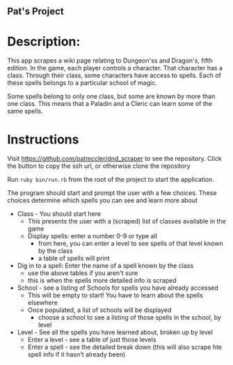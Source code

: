 ## Pat's Project

# Description:
This app scrapes a wiki page relating to Dungeon'ss and Dragon's, fifth edition. In the game, each player controls a character. That character has a class. Through their class, some characters have access to spells. Each of these spells belongs to a particular school of magic.

Some spells belong to only one class, but some are known by more than one class. This means that a Paladin and a Cleric can learn some of the same spells.


# Instructions
Visit https://github.com/patmccler/dnd_scraper to see the repository.
Click the button to copy the ssh url, or otherwise clone the repository

Run `ruby bin/run.rb` from the root of the project to start the application.

The program should start and prompt the user with a few choices. These choices determine which spells you can see and learn more about
- Class - You should start here
    - This presents the user with a (scraped) list of classes available in the game
  - Display spells: enter a number 0-9 or type all
    - from here, you can enter a level to see spells of that level known by the class
    - a table of spells will print
- Dig in to a spell: Enter the name of a spell known by the class
  - use the above tables if you aren't sure
  - this is when the spells more detailed info is scraped
- School - see a listing of Schools for spells you have already accessed
  - This will be empty to start! You have to learn about the spells elsewhere
  - Once populated, a list of schools will be displayed
    - choose a school to see a listing of those spells in the school, by level
- Level - See all the spells you have learned about, broken up by level
  - Enter a level - see a table of just those levels
  - Enter a spell - see the detailed break down
    (this will also scrape hte spell info if it hasn't already been)
